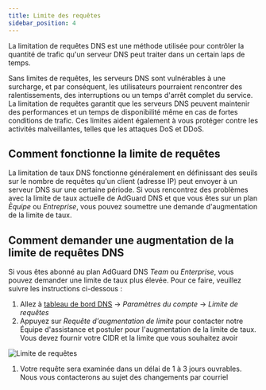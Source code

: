 ```yaml
---
title: Limite des requêtes
sidebar_position: 4
---
```


La limitation de requêtes DNS est une méthode utilisée pour contrôler la quantité de trafic qu'un serveur DNS peut traiter dans un certain laps de temps.

Sans limites de requêtes, les serveurs DNS sont vulnérables à une surcharge, et par conséquent, les utilisateurs pourraient rencontrer des ralentissements, des interruptions ou un temps d'arrêt complet du service. La limitation de requêtes garantit que les serveurs DNS peuvent maintenir des performances et un temps de disponibilité même en cas de fortes conditions de trafic. Ces limites aident également à vous protéger contre les activités malveillantes, telles que les attaques DoS et DDoS.

## Comment fonctionne la limite de requêtes

La limitation de taux DNS fonctionne généralement en définissant des seuils sur le nombre de requêtes qu'un client (adresse IP) peut envoyer à un serveur DNS sur une certaine période. Si vous rencontrez des problèmes avec la limite de taux actuelle de AdGuard DNS et que vous êtes sur un plan _Èquipe_ ou _Entreprise_, vous pouvez soumettre une demande d'augmentation de la limite de taux.

## Comment demander une augmentation de la limite de requêtes DNS

Si vous êtes abonné au plan AdGuard DNS _Team_ ou _Enterprise_, vous pouvez demander une limite de taux plus élevée. Pour ce faire, veuillez suivre les instructions ci-dessous :

1. Allez à [tableau de bord DNS](https://adguard-dns.io/dashboard/) → _Paramètres du compte_ → _Limite de requêtes_
2. Appuyez sur _Requête d'augmentation de limite_ pour contacter notre Équipe d'assistance et postuler pour l'augmentation de la limite de taux. Vous devez fournir votre CIDR et la limite que vous souhaitez avoir

![Limite de requêtes](https://cdn.adtidy.org/content/kb/dns/private/rate_limit.png)

1. Votre requête sera examinée dans un délai de 1 à 3 jours ouvrables. Nous vous contacterons au sujet des changements par courriel
